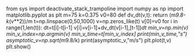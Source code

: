 from sys import deactivate_stack_trampoline
import numpy as np
import matplotlib.pyplot as plt
m=75
k=0.375
v0=80
def  dv_dt(v,t):
    return (m*9.8-k*(v**2))/m
t=np.linspace(0,50,1000)
v=np.zeros_like(t)
v[0]=v0
for i in range(1,len(t)):
    dt=t[i]-t[i-1]
    v[i]=v[i-1]+dv_dt(v[i-1],[t-1])*dt
    min_v=np.min(v)
    min_v_index=np.argmin(v)
    min_v_time=t[min_v_index]
print(min_v_time,"s")
asymptotic_v=np.sqrt(m*9.8/k)
print(asymptotic_v,"m/s")
plt.plot(t,v)
plt.show()
